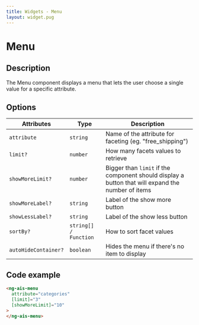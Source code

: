 ```yaml
---
title: Widgets - Menu
layout: widget.pug
---
```


# Menu

## Description

The Menu component displays a menu that lets the user choose a single value for a specific attribute.

## Options

| Attributes           | Type                  | Description
| -                    | -                     | -
| `attribute`          | `string`              | Name of the attribute for faceting (eg. "free_shipping")
| `limit?`             | `number`              | How many facets values to retrieve
| `showMoreLimit?`     | `number`              | Bigger than `limit` if the component should display a button that will expand the number of items
| `showMoreLabel?`     | `string`              | Label of the show more button
| `showLessLabel?`     | `string`              | Label of the show less button
| `sortBy?`            | `string[] / Function` | How to sort facet values
| `autoHideContainer?` | `boolean`             | Hides the menu if there's no item to display

## Code example

```html
<ng-ais-menu
  attribute="categories"
  [limit]="3"
  [showMoreLimit]="10"
>
</ng-ais-menu>
```
